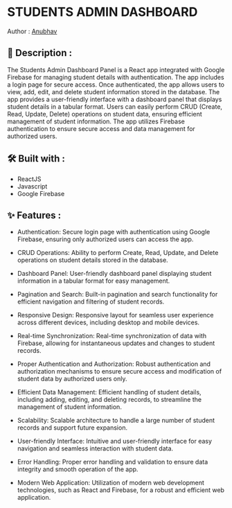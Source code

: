 # STUDENTS ADMIN DASHBOARD

Author : [Anubhav](guptaanubhav907@gmail.com)

## 📒 Description :
The Students Admin Dashboard Panel is a React app integrated with Google Firebase for managing student details with authentication. The app includes a login page for secure access. Once authenticated, the app allows users to view, add, edit, and delete student information stored in the database. The app provides a user-friendly interface with a dashboard panel that displays student details in a tabular format. Users can easily perform CRUD (Create, Read, Update, Delete) operations on student data, ensuring efficient management of student information. The app utilizes Firebase authentication to ensure secure access and data management for authorized users.

## 🛠️ Built with :

- ReactJS
- Javascript
- Google Firebase


## ✨ Features :
- Authentication: Secure login page with authentication using Google Firebase, ensuring only authorized users can access the app.

- CRUD Operations: Ability to perform Create, Read, Update, and Delete operations on student details stored in the database.

- Dashboard Panel: User-friendly dashboard panel displaying student information in a tabular format for easy management.

- Pagination and Search: Built-in pagination and search functionality for efficient navigation and filtering of student records.

- Responsive Design: Responsive layout for seamless user experience across different devices, including desktop and mobile devices.

- Real-time Synchronization: Real-time synchronization of data with Firebase, allowing for instantaneous updates and changes to student records.

- Proper Authentication and Authorization: Robust authentication and authorization mechanisms to ensure secure access and modification of student data by authorized users only.

- Efficient Data Management: Efficient handling of student details, including adding, editing, and deleting records, to streamline the management of student information.

- Scalability: Scalable architecture to handle a large number of student records and support future expansion.

- User-friendly Interface: Intuitive and user-friendly interface for easy navigation and seamless interaction with student data.

- Error Handling: Proper error handling and validation to ensure data integrity and smooth operation of the app.

- Modern Web Application: Utilization of modern web development technologies, such as React and Firebase, for a robust and efficient web application.
